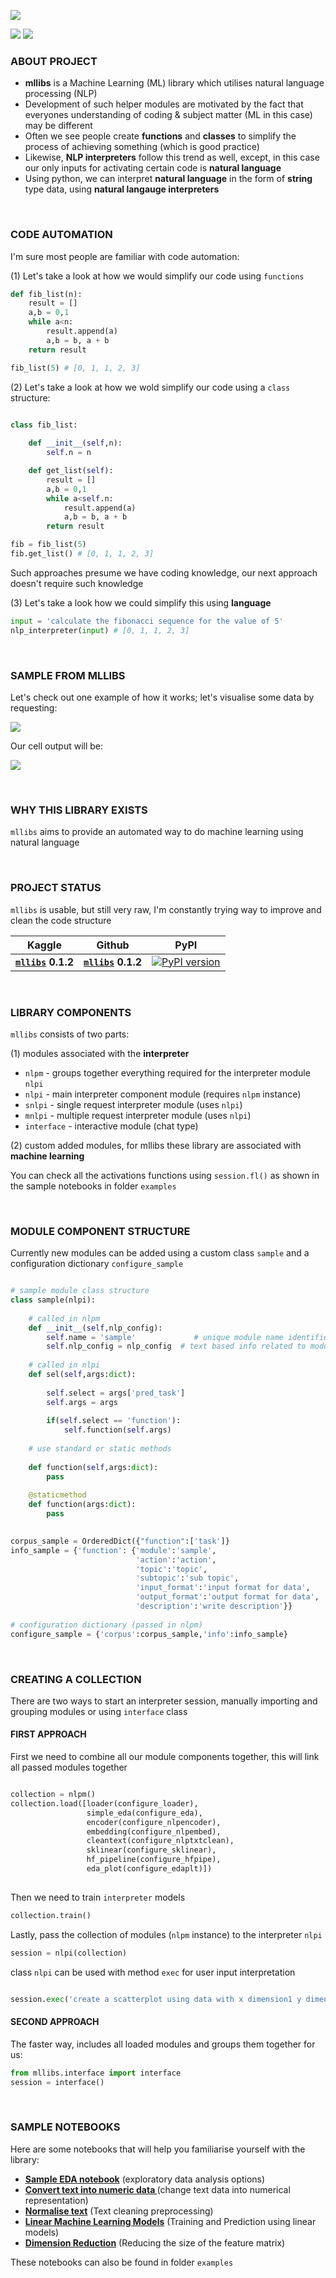 ![](https://i.imgur.com/9ASYY1n.jpg)

![](https://camo.githubusercontent.com/d38e6cc39779250a2835bf8ed3a72d10dbe3b05fa6527baa3f6f1e8e8bd056bf/68747470733a2f2f696d672e736869656c64732e696f2f62616467652f436f64652d507974686f6e2d696e666f726d6174696f6e616c3f7374796c653d666c6174266c6f676f3d707974686f6e266c6f676f436f6c6f723d776869746526636f6c6f723d326262633861) ![](https://badgen.net/badge/status/WIP/blue) 

### **ABOUT PROJECT**

- **mllibs** is a Machine Learning (ML) library which utilises natural language processing (NLP)
- Development of such helper modules are motivated by the fact that everyones understanding of coding & subject matter (ML in this case) may be different 
- Often we see people create **functions** and **classes** to simplify the process of achieving something (which is good practice)
- Likewise, **NLP interpreters** follow this trend as well, except, in this case our only inputs for activating certain code is **natural language**
- Using python, we can interpret **natural language** in the form of **string** type data, using **natural langauge interpreters**

<br>

### **CODE AUTOMATION**

I'm sure most people are familiar with code automation:

(1) Let's take a look at how we would simplify our code using `functions`

```python
def fib_list(n):
    result = []
    a,b = 0,1
    while a<n:
        result.append(a)
        a,b = b, a + b
    return result

fib_list(5) # [0, 1, 1, 2, 3]
```

(2) Let's take a look at how we wold simplify our code using a `class` structure:

```python

class fib_list:
    
    def __init__(self,n):
        self.n = n

    def get_list(self):
        result = []
        a,b = 0,1
        while a<self.n:
            result.append(a)
            a,b = b, a + b
        return result

fib = fib_list(5)
fib.get_list() # [0, 1, 1, 2, 3]
```

Such approaches presume we have coding knowledge, our next approach doesn't require such knowledge

(3) Let's take a look how we could simplify this using **language**

```python
input = 'calculate the fibonacci sequence for the value of 5'
nlp_interpreter(input) # [0, 1, 1, 2, 3]
```

<br>

### **SAMPLE FROM MLLIBS**

Let's check out one example of how it works; let's visualise some data by requesting:

![](https://i.imgur.com/20f3i1Y.jpg)

Our cell output will be:

![](https://i.imgur.com/4TTAAgp.png)

<br>

### **WHY THIS LIBRARY EXISTS**

<code>mllibs</code> aims to provide an automated way to do machine learning using natural language

<br>


### **PROJECT STATUS**

`mllibs` is usable, but still very raw, I'm constantly trying way to improve and clean the code structure

| **Kaggle** | **Github** | **PyPI**
| - | - | - |
| **<code>[mllibs](https://www.kaggle.com/datasets/shtrausslearning/mllibs)</code>** **0.1.2** | **<code>[mllibs](https://github.com/shtrausslearning/mllibs)</code>** **0.1.2** | [![PyPI version](https://badge.fury.io/py/mllibs.svg)](https://badge.fury.io/py/mllibs) | 

<br>

### **LIBRARY COMPONENTS**

`mllibs` consists of two parts:

(1) modules associated with the **interpreter**

- `nlpm` - groups together everything required for the interpreter module `nlpi`
- `nlpi` - main interpreter component module (requires `nlpm` instance)
- `snlpi` - single request interpreter module (uses `nlpi`)
- `mnlpi` - multiple request interpreter module (uses `nlpi`)
- `interface` - interactive module (chat type)

(2) custom added modules, for mllibs these library are associated with **machine learning**

You can check all the activations functions using <code>session.fl()</code> as shown in the sample notebooks in folder <code>examples</code>

<br>

### **MODULE COMPONENT STRUCTURE**

Currently new modules can be added using a custom class `sample` and a configuration dictionary `configure_sample`

```python

# sample module class structure
class sample(nlpi):
    
    # called in nlpm
    def __init__(self,nlp_config):
        self.name = 'sample'             # unique module name identifier (used in nlpm/nlpi)
        self.nlp_config = nlp_config  # text based info related to module (used in nlpm/nlpi)
        
    # called in nlpi
    def sel(self,args:dict):
        
        self.select = args['pred_task']
        self.args = args
        
        if(self.select == 'function'):
            self.function(self.args)
        
    # use standard or static methods
        
    def function(self,args:dict):
        pass
        
    @staticmethod
    def function(args:dict):
        pass
    

corpus_sample = OrderedDict({"function":['task']}
info_sample = {'function': {'module':'sample',
                            'action':'action',
                            'topic':'topic',
                            'subtopic':'sub topic',
                            'input_format':'input format for data',
                            'output_format':'output format for data',
                            'description':'write description'}}
                         
# configuration dictionary (passed in nlpm)
configure_sample = {'corpus':corpus_sample,'info':info_sample}

```

<br>

### **CREATING A COLLECTION**

There are two ways to start an interpreter session, manually importing and grouping modules or using  <code>interface</code> class

#### **FIRST APPROACH**

First we need to combine all our module components together, this will link all passed modules together

```python

collection = nlpm()
collection.load([loader(configure_loader),
                 simple_eda(configure_eda),
                 encoder(configure_nlpencoder),
                 embedding(configure_nlpembed),
                 cleantext(configure_nlptxtclean),
                 sklinear(configure_sklinear),
                 hf_pipeline(configure_hfpipe),
                 eda_plot(configure_edaplt)])
                 
```

Then we need to train `interpreter` models

```python
collection.train()
```

Lastly, pass the collection of modules (`nlpm` instance) to the interpreter `nlpi` 

```python
session = nlpi(collection)
```

class `nlpi` can be used with method `exec` for user input interpretation

```python

session.exec('create a scatterplot using data with x dimension1 y dimension2')

```

#### **SECOND APPROACH**

The faster way, includes all loaded modules and groups them together for us:

```python
from mllibs.interface import interface
session = interface()
```

<br>

### **SAMPLE NOTEBOOKS**

Here are some notebooks that will help you familiarise yourself with the library:

- **[Sample EDA notebook](https://www.kaggle.com/code/shtrausslearning/mllibs-sample-eda-notebook)** (exploratory data analysis options)
- **[Convert text into numeric data ](https://www.kaggle.com/code/shtrausslearning/mllibs-text-to-numeric-representation)** (change text data into numerical representation)
- **[Normalise text](https://www.kaggle.com/code/shtrausslearning/mllibs-text-normalisation)** (Text cleaning preprocessing)
- **[Linear Machine Learning Models](https://www.kaggle.com/code/shtrausslearning/mllibs-linear-models)** (Training and Prediction using linear models)
- **[Dimension Reduction](https://www.kaggle.com/code/shtrausslearning/mllibs-dimensionality-reduction)** (Reducing the size of the feature matrix)

These notebooks can also be found in folder <code>examples</code>

